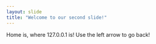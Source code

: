 ```yaml
---
layout: slide
title: "Welcome to our second slide!"
---
```

Home is, where 127.0.0.1 is!
Use the left arrow to go back!
